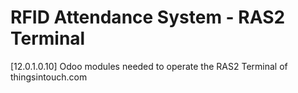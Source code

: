 RFID Attendance System - RAS2 Terminal
======================================
[12.0.1.0.10]
Odoo modules needed to operate the RAS2 Terminal of thingsintouch.com
